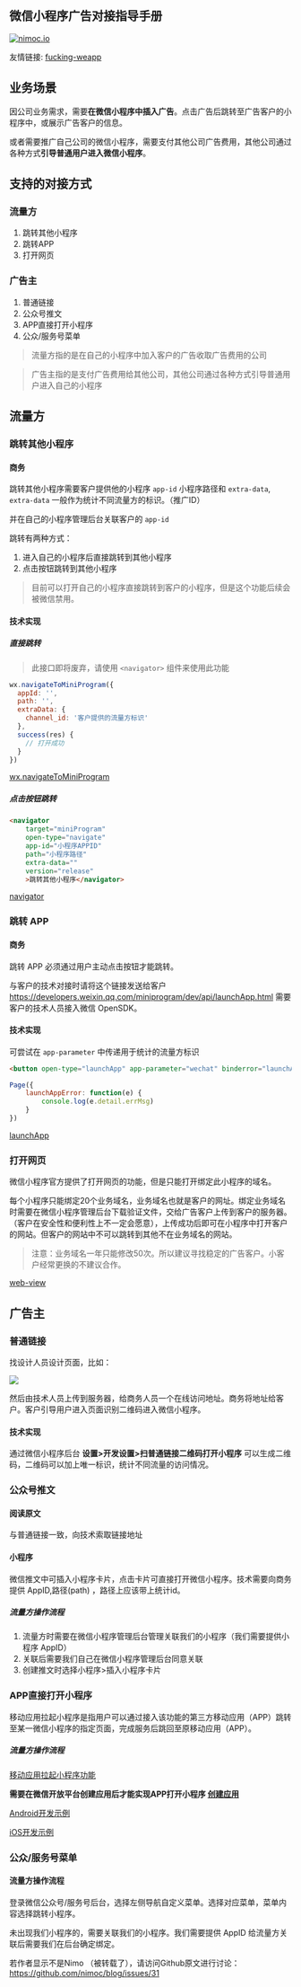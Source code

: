 ## 微信小程序广告对接指导手册

[![nimoc.io](http://nimoc.io/notice/index.svg)](https://nimoc.io/notice/)

友情链接: [fucking-weapp](https://github.com/onface/fucking-weapp)

## 业务场景

因公司业务需求，需要**在微信小程序中插入广告**。点击广告后跳转至广告客户的小程序中，或展示广告客户的信息。

或者需要推广自己公司的微信小程序，需要支付其他公司广告费用，其他公司通过各种方式**引导普通用户进入微信小程序**。

## 支持的对接方式

### 流量方

1. 跳转其他小程序
2. 跳转APP
3. 打开网页

### 广告主

1. 普通链接
2. 公众号推文
3. APP直接打开小程序
4. 公众/服务号菜单


> 流量方指的是在自己的小程序中加入客户的广告收取广告费用的公司

> 广告主指的是支付广告费用给其他公司，其他公司通过各种方式引导普通用户进入自己的小程序

## 流量方

### 跳转其他小程序

#### 商务

跳转其他小程序需要客户提供他的小程序 `app-id` 小程序路径和 `extra-data`, `extra-data` 一般作为统计不同流量方的标识。（推广ID）

并在自己的小程序管理后台关联客户的 `app-id`

跳转有两种方式：

1. 进入自己的小程序后直接跳转到其他小程序
2. 点击按钮跳转到其他小程序

> 目前可以打开自己的小程序直接跳转到客户的小程序，但是这个功能后续会被微信禁用。


#### 技术实现

##### 直接跳转

> 此接口即将废弃，请使用 `<navigator>` 组件来使用此功能

```js
wx.navigateToMiniProgram({
  appId: '',
  path: '',
  extraData: {
    channel_id: '客户提供的流量方标识'
  },
  success(res) {
    // 打开成功
  }
})
```

[wx.navigateToMiniProgram](https://developers.weixin.qq.com/miniprogram/dev/api/navigateToMiniProgram.html)

##### 点击按钮跳转

```html
<navigator
    target="miniProgram"
    open-type="navigate"
    app-id="小程序APPID"
    path="小程序路径"
    extra-data=""
    version="release"
    >跳转其他小程序</navigator>
```
[navigator](https://developers.weixin.qq.com/miniprogram/dev/component/navigator.html)


### 跳转 APP

#### 商务

跳转 APP 必须通过用户主动点击按钮才能跳转。

与客户的技术对接时请将这个链接发送给客户 https://developers.weixin.qq.com/miniprogram/dev/api/launchApp.html 需要客户的技术人员接入微信 OpenSDK。

#### 技术实现

可尝试在 `app-parameter` 中传递用于统计的流量方标识

```html
<button open-type="launchApp" app-parameter="wechat" binderror="launchAppError">打开APP</button>
```

```js
Page({
    launchAppError: function(e) {
        console.log(e.detail.errMsg)
    }
})
```

[launchApp](https://developers.weixin.qq.com/miniprogram/dev/api/launchApp.html)

### 打开网页

微信小程序官方提供了打开网页的功能，但是只能打开绑定此小程序的域名。


每个小程序只能绑定20个业务域名，业务域名也就是客户的网址。绑定业务域名时需要在微信小程序管理后台下载验证文件，交给广告客户上传到客户的服务器。（客户在安全性和便利性上不一定会愿意），上传成功后即可在小程序中打开客户的网站。但客户的网站中不可以跳转到其他不在业务域名的网站。

> 注意：业务域名一年只能修改50次。所以建议寻找稳定的广告客户。小客户经常更换的不建议合作。

[web-view](https://developers.weixin.qq.com/miniprogram/dev/component/web-view.html)


## 广告主

### 普通链接

找设计人员设计页面，比如：

![](http://effect.admpv.com/turntable/index.png)

然后由技术人员上传到服务器，给商务人员一个在线访问地址。商务将地址给客户。客户引导用户进入页面识别二维码进入微信小程序。

#### 技术实现

通过微信小程序后台 **设置>开发设置>扫普通链接二维码打开小程序** 可以生成二维码，二维码可以加上唯一标识，统计不同流量的访问情况。


### 公众号推文

#### 阅读原文

与普通链接一致，向技术索取链接地址

#### 小程序

微信推文中可插入小程序卡片，点击卡片可直接打开微信小程序。技术需要向商务提供 AppID,路径(path) ，路径上应该带上统计id。

##### 流量方操作流程

1. 流量方时需要在微信小程序管理后台管理关联我们的小程序（我们需要提供小程序 AppID）
2. 关联后需要我们自己在微信小程序管理后台同意关联
3. 创建推文时选择小程序>插入小程序卡片

### APP直接打开小程序


移动应用拉起小程序是指用户可以通过接入该功能的第三方移动应用（APP）跳转至某一微信小程序的指定页面，完成服务后跳回至原移动应用（APP）。

##### 流量方操作流程

[移动应用拉起小程序功能](https://open.weixin.qq.com/cgi-bin/showdocument?action=dir_list&t=resource/res_list&verify=1&id=21526646385rK1Bs&token=&lang=zh_CN)

**需要在微信开放平台创建应用后才能实现APP打开小程序 [创建应用](https://open.weixin.qq.com/cgi-bin/frame?t=home/app_tmpl&lang=zh_CN)**

[Android开发示例](https://open.weixin.qq.com/cgi-bin/showdocument?action=dir_list&t=resource/res_list&verify=1&id=21526646437Y6nEC&token=&lang=zh_CN)

[iOS开发示例](https://open.weixin.qq.com/cgi-bin/showdocument?action=dir_list&t=resource/res_list&verify=1&id=21526646447MMfXU&token=&lang=zh_CN)

### 公众/服务号菜单

#### 流量方操作流程

登录微信公众号/服务号后台，选择左侧导航自定义菜单。选择对应菜单，菜单内容选择跳转小程序。

未出现我们小程序的，需要关联我们的小程序。我们需要提供 AppID 给流量方关联后需要我们在后台确定绑定。


若作者显示不是Nimo （被转载了），请访问Github原文进行讨论：https://github.com/nimoc/blog/issues/31


<script src="https://utteranc.es/client.js"
        repo="nimoc/blog"
        issue-number="31"
        theme="github-light"
        crossorigin="anonymous"
        async>
</script>

